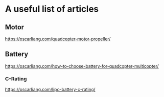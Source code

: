 # A useful list of articles

## Motor
https://oscarliang.com/quadcopter-motor-propeller/

## Battery
https://oscarliang.com/how-to-choose-battery-for-quadcopter-multicopter/

### C-Rating
https://oscarliang.com/lipo-battery-c-rating/
